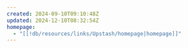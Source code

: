 ```yaml
---
created: 2024-09-10T09:10:48Z
updated: 2024-12-10T08:32:54Z
homepage:
  - "[[!db/resources/links/Upstash/homepage|homepage]]"
---
```

